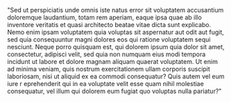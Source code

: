 "Sed ut perspiciatis unde omnis iste natus error sit voluptatem accusantium doloremque laudantium, totam rem aperiam, eaque
ipsa quae ab illo inventore veritatis et quasi architecto beatae vitae dicta sunt explicabo. Nemo enim ipsam voluptatem quia 
voluptas sit aspernatur aut odit aut fugit, sed quia consequuntur magni dolores eos qui ratione voluptatem sequi nesciunt.
Neque porro quisquam est, qui dolorem ipsum quia dolor sit amet, consectetur, adipisci velit, sed quia non numquam eius
modi tempora incidunt ut labore et dolore magnam aliquam quaerat voluptatem. Ut enim ad minima veniam, quis nostrum
exercitationem ullam corporis suscipit laboriosam, nisi ut aliquid ex ea commodi consequatur? Quis autem vel eum iure r
eprehenderit qui in ea voluptate velit esse quam nihil molestiae consequatur, vel illum qui dolorem eum fugiat quo 
voluptas nulla pariatur?"
